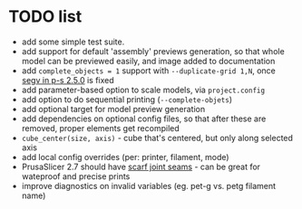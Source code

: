 # TODO list

* add some simple test suite.
* add support for default 'assembly' previews generation, so that whole model can be previewed easily, and image added to documentation
* add `complete_objects = 1` support with `--duplicate-grid 1,N`, once [segv in p-s 2.5.0](https://github.com/prusa3d/PrusaSlicer/issues/9363) is fixed
* add parameter-based option to scale models, via `project.config`
* add option to do sequential printing (`--complete-objets`)
* add optional target for model preview generation
* add dependencies on optional config files, so that after these are removed, proper elements get recompiled
* `cube_center(size, axis)` - cube that's centered, but only along selected axis
* add local config overrides (per: printer, filament, mode)
* PrusaSlicer 2.7 should have [scarf joint seams](https://www.youtube.com/watch?v=vl0FT339jfc) - can be great for wateproof and precise prints
* improve diagnostics on invalid variables (eg. pet-g vs. petg filament name)
